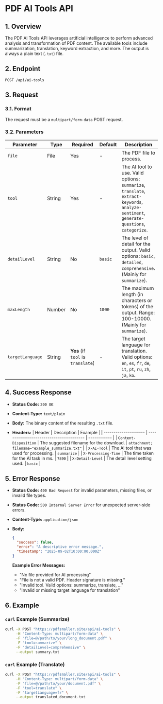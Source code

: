 # PDF AI Tools API

## 1. Overview

The PDF AI Tools API leverages artificial intelligence to perform advanced analysis and transformation of PDF content. The available tools include summarization, translation, keyword extraction, and more. The output is always a plain text (`.txt`) file.

## 2. Endpoint

`POST /api/ai-tools`

## 3. Request

### 3.1. Format

The request must be a `multipart/form-data` POST request.

### 3.2. Parameters

| Parameter        | Type   | Required | Default | Description                                                                                                                                                           |
| ---------------- | ------ | -------- | ------- | --------------------------------------------------------------------------------------------------------------------------------------------------------------------- |
| `file`           | File   | Yes      | -       | The PDF file to process.                                                                                                                                              |
| `tool`           | String | Yes      | -       | The AI tool to use. Valid options: `summarize`, `translate`, `extract-keywords`, `analyze-sentiment`, `generate-questions`, `categorize`.                               | 
| `detailLevel`    | String | No       | `basic` | The level of detail for the output. Valid options: `basic`, `detailed`, `comprehensive`. (Mainly for `summarize`).                                                      |
| `maxLength`      | Number | No       | `1000`  | The maximum length (in characters or tokens) of the output. Range: 100-10000. (Mainly for `summarize`).                                                                |
| `targetLanguage` | String | **Yes** (if `tool` is `translate`) | -       | The target language for translation. Valid options: `en`, `es`, `fr`, `de`, `it`, `pt`, `ru`, `zh`, `ja`, `ko`. |

## 4. Success Response

-   **Status Code:** `200 OK`
-   **Content-Type:** `text/plain`
-   **Body:** The binary content of the resulting `.txt` file.

-   **Headers:**
    | Header                | Description                               | Example      |
    | --------------------- | ----------------------------------------- | ------------ |
    | `Content-Disposition` | The suggested filename for the download.  | `attachment; filename="example_summarize.txt"` |
    | `X-AI-Tool`           | The AI tool that was used for processing. | `summarize`  |
    | `X-Processing-Time`   | The time taken for the AI task in ms.     | `7890`       |
    | `X-Detail-Level`      | The detail level setting used.            | `basic`      |

## 5. Error Response

-   **Status Code:** `400 Bad Request` for invalid parameters, missing files, or invalid file types.
-   **Status Code:** `500 Internal Server Error` for unexpected server-side errors.
-   **Content-Type:** `application/json`

-   **Body:**
    ```json
    {
      "success": false,
      "error": "A descriptive error message.",
      "timestamp": "2025-09-02T10:00:00.000Z"
    }
    ```
    **Example Error Messages:**
    - "No file provided for AI processing"
    - "File is not a valid PDF. Header signature is missing."
    - "Invalid tool. Valid options: summarize, translate, ..."
    - "Invalid or missing target language for translation"

## 6. Example

### `curl` Example (Summarize)

```bash
curl -X POST "https://pdfsmaller.site/api/ai-tools" \
     -H "Content-Type: multipart/form-data" \
     -F "file=@/path/to/your/long_document.pdf" \
     -F "tool=summarize" \
     -F "detailLevel=comprehensive" \
     --output summary.txt
```

### `curl` Example (Translate)

```bash
curl -X POST "https://pdfsmaller.site/api/ai-tools" \
     -H "Content-Type: multipart/form-data" \
     -F "file=@/path/to/your/document.pdf" \
     -F "tool=translate" \
     -F "targetLanguage=fr" \
     --output translated_document.txt
```
